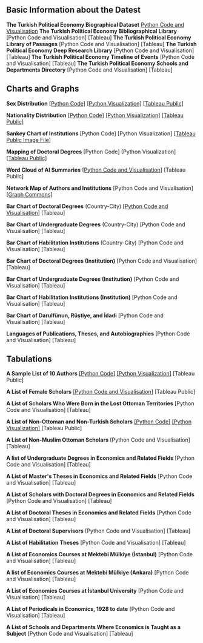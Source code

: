 ## Basic Information about the Datest
**The Turkish Political Economy Biographical Dataset**
[Python Code and Visualisation](https://github.com/sekerefe/TRPolEcon_Public/blob/main/jupyter_files_of_visualisations/biographical_library_info.ipynb)
**The Turkish Political Economy Bibliographical Library** [Python Code and Visualisation] [Tableau]
**The Turkish Political Economy Library of Passages** [Python Code and Visualisation] [Tableau]
**The Turkish Political Economy Deep Research Library** [Python Code and Visualisation] [Tableau]
**The Turkish Political Economy Timeline of Events** [Python Code and Visualisation] [Tableau]
**The Turkish Political Economy Schools and Departments Directory** [Python Code and Visualisation] [Tableau]

## Charts and Graphs
**Sex Distribution** 
[[Python Code]](https://github.com/sekerefe/TRPolecon/blob/main/visualizations_code/sex_distribution.py) [[Python Visualization]](https://github.com/sekerefe/TRPolecon/blob/main/visualizations_output/sex_distribution_pie_chart.png) [[Tableau Public]](https://public.tableau.com/views/TheTurkishPoliticalEconomyDatabase-SexDistribution/TheTurkishPoliticalEconomyDatabase-SexDistribution?:language=en-US&:sid=&:redirect=auth&:display_count=n&:origin=viz_share_link)

**Nationality Distribution** 
[[Python Code]](https://github.com/sekerefe/TRPolecon/blob/main/visualizations_code/nationality_distribution.py) [[Python Visualization]](https://github.com/sekerefe/TRPolecon/blob/main/visualizations_output/nationality_distribution.png) [[Tableau Public]](https://public.tableau.com/views/TheTurkishPoliticalEconomyDatabaseWorkbook-NationalityDistribution/Dashboard1?:language=en-US&:sid=&:redirect=auth&:display_count=n&:origin=viz_share_link)

**Sankey Chart of Institutions** 
[Python Code] [Python Visualization] [[Tableau Public Image File]](https://public.tableau.com/views/SankeyChart_17518183484840/SankeyChart-TheTurkishPoliticalEconomyDatabase?:language=en-US&:sid=&:redirect=auth&:display_count=n&:origin=viz_share_link)

**Mapping of Doctoral Degrees** 
[Python Code] [Python Visualization] [[Tableau Public]](https://public.tableau.com/views/MappingofDoctoralDegrees-TheTurkishPoliticalEconomyDatabase/Dashboard1?:language=en-US&:sid=&:redirect=auth&:display_count=n&:origin=viz_share_link)

**Word Cloud of AI Summaries** 
[[Python Code and Visualisation]](https://github.com/sekerefe/TRPolEcon_Public/blob/main/ai_word_cloud.ipynb) [Tableau Public]

**Network Map of Authors and Institutions** 
[Python Code and Visualisation] [[Graph Commons]](https://graphcommons.com/graphs/803e84ac-062d-48ec-b0f2-816fc529f01d)

**Bar Chart of Doctoral Degrees** (Country-City) [\[Python Code and Visualisation\]](https://github.com/sekerefe/TRPolEcon_Public/blob/main/ai_word_cloud.ipynb) [Tableau]

**Bar Chart of Undergraduate Degrees** (Country-City) [Python Code and Visualisation] [Tableau]

**Bar Chart of Habilitation Institutions** (Country-City) [Python Code and Visualisation] [Tableau]

**Bar Chart of Doctoral Degrees (Institution)** [Python Code and Visualisation] [Tableau]

**Bar Chart of Undergraduate Degrees (Institution)** [Python Code and Visualisation] [Tableau]

**Bar Chart of Habilitation Institutions (Institution)** [Python Code and Visualisation] [Tableau]

**Bar Chart of Darulfünun, Rüştiye, and İdadi** [Python Code and Visualisation] [Tableau]

**Languages of Publications, Theses, and Autobiographies** [Python Code and Visualisation] [Tableau]

## Tabulations
**A Sample List of 10 Authors** 
[[Python Code]](https://github.com/sekerefe/TRPolecon/blob/main/visualizations_code/sample_list_of_authors.py) [[Python Visualization]](https://github.com/sekerefe/TRPolecon/blob/main/visualizations_output/sample_authors_list.md) [Tableau Public]

**A List of Female Scholars** [[Python Code and Visualisation]](https://github.com/sekerefe/TRPolEcon_Public/blob/main/female_authors.ipynb) [Tableau Public]

**A List of Scholars Who Were Born in the Lost Ottoman Territories** [Python Code and Visualisation] [Tableau]

**A List of Non-Ottoman and Non-Turkish Scholars** [[Python Code]](https://github.com/sekerefe/TRPolecon/blob/main/visualizations_code/non-turkish_non-ottoman.py) [[Python Visualization]](https://github.com/sekerefe/TRPolecon/blob/main/visualizations_output/non-turkish_non-ottoman.md) [Tableau Public]

**A List of Non-Muslim Ottoman Scholars** [Python Code and Visualisation] [Tableau]

**A list of Undergraduate Degrees in Economics and Related Fields** [Python Code and Visualisation] [Tableau]

**A List of Master's Theses in Economics and Related Fields** [Python Code and Visualisation] [Tableau]

**A List of Scholars with Doctoral Degrees in Economics and Related Fields** [Python Code and Visualisation] [Tableau]

**A List of Doctoral Theses in Economics and Related Fields** [Python Code and Visualisation] [Tableau]

**A List of Doctoral Supervisors** [Python Code and Visualisation] [Tableau]

**A List of Habilitation Theses** [Python Code and Visualisation] [Tableau]

**A List of Economics Courses at Mektebi Mülkiye (İstanbul)** [Python Code and Visualisation] [Tableau]

**A list of Economics Courses at Mektebi Mülkiye (Ankara)** [Python Code and Visualisation] [Tableau]

**A List of Economics Courses at İstanbul University** [Python Code and Visualisation] [Tableau]

**A List of Periodicals in Economics, 1928 to date** [Python Code and Visualisation] [Tableau]

**A List of Schools and Departments Where Economics is Taught as a Subject** [Python Code and Visualisation] [Tableau]